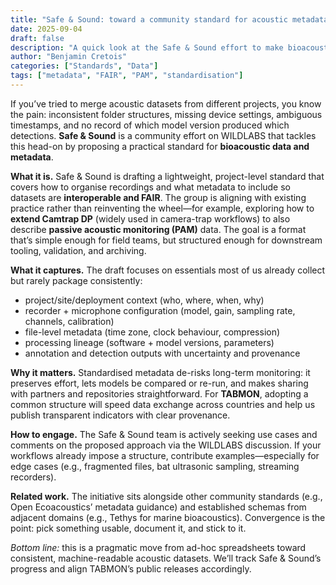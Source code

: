 ```yaml
---
title: "Safe & Sound: toward a community standard for acoustic metadata"
date: 2025-09-04
draft: false
description: "A quick look at the Safe & Sound effort to make bioacoustic datasets easier to share, validate, and reuse."
author: "Benjamin Cretois"
categories: ["Standards", "Data"]
tags: ["metadata", "FAIR", "PAM", "standardisation"]
---
```


If you’ve tried to merge acoustic datasets from different projects, you know the pain: inconsistent folder structures, missing device settings, ambiguous timestamps, and no record of which model version produced which detections. **Safe & Sound** is a community effort on WILDLABS that tackles this head-on by proposing a practical standard for **bioacoustic data and metadata**.

**What it is.** Safe & Sound is drafting a lightweight, project-level standard that covers how to organise recordings and what metadata to include so datasets are **interoperable and FAIR**. The group is aligning with existing practice rather than reinventing the wheel—for example, exploring how to **extend Camtrap DP** (widely used in camera-trap workflows) to also describe **passive acoustic monitoring (PAM)** data. The goal is a format that’s simple enough for field teams, but structured enough for downstream tooling, validation, and archiving.

**What it captures.** The draft focuses on essentials most of us already collect but rarely package consistently:
- project/site/deployment context (who, where, when, why)
- recorder + microphone configuration (model, gain, sampling rate, channels, calibration)
- file-level metadata (time zone, clock behaviour, compression)
- processing lineage (software + model versions, parameters)
- annotation and detection outputs with uncertainty and provenance

**Why it matters.** Standardised metadata de-risks long-term monitoring: it preserves effort, lets models be compared or re-run, and makes sharing with partners and repositories straightforward. For **TABMON**, adopting a common structure will speed data exchange across countries and help us publish transparent indicators with clear provenance.

**How to engage.** The Safe & Sound team is actively seeking use cases and comments on the proposed approach via the WILDLABS discussion. If your workflows already impose a structure, contribute examples—especially for edge cases (e.g., fragmented files, bat ultrasonic sampling, streaming recorders).

**Related work.** The initiative sits alongside other community standards (e.g., Open Ecoacoustics’ metadata guidance) and established schemas from adjacent domains (e.g., Tethys for marine bioacoustics). Convergence is the point: pick something usable, document it, and stick to it.

*Bottom line:* this is a pragmatic move from ad-hoc spreadsheets toward consistent, machine-readable acoustic datasets. We’ll track Safe & Sound’s progress and align TABMON’s public releases accordingly.
